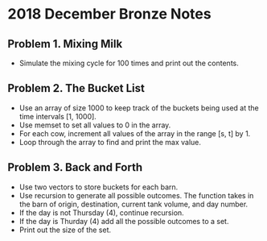 # 2018 December Bronze Notes

## Problem 1. Mixing Milk

- Simulate the mixing cycle for 100 times and print out the contents.

## Problem 2. The Bucket List

- Use an array of size 1000 to keep track of the buckets being used at the time intervals [1, 1000].
- Use memset to set all values to 0 in the array.
- For each cow, increment all values of the array in the range [s, t] by 1.
- Loop through the array to find and print the max value.

## Problem 3. Back and Forth

- Use two vectors to store buckets for each barn.
- Use recursion to generate all possible outcomes. The function takes in the barn of origin, destination, current tank volume, and day number.
- If the day is not Thursday (4), continue recursion.
- If the day is Thurday (4) add all the possible outcomes to a set.
- Print out the size of the set.
